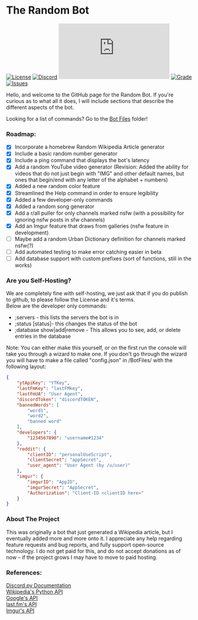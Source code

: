 # The Random Bot
[![License](https://img.shields.io/badge/license-GNU-red)](LICENSE)
[![Discord](https://img.shields.io/discord/756682912166051851?label=Development%20Discord)](https://discord.gg/3hry5EFuM4)
[![Version](https://img.shields.io/pypi/pyversions/Discord.py)](https://pypi.org/project/discord.py/)
[![Grade](https://img.shields.io/codefactor/grade/github/xarvatium/the-random-project/master)](https://www.codefactor.io/repository/github/xarvatium/the-random-project/branches)
[![Issues](https://img.shields.io/github/issues/xarvatium/the-random-project)](https://github.com/xarvatium/the-random-project/issues)


Hello, and welcome to the GitHub page for the Random Bot. If you're curious as to what all it does, I will include sections that describe the different aspects of the bot.

Looking for a list of commands? Go to the [Bot Files](https://github.com/xarvatium/the-random-project/tree/master/BotFiles) folder!
### Roadmap:
- [x] Incorporate a homebrew Random Wikipedia Article generator
- [x] Include a basic random number generator
- [x] Include a ping command that displays the bot's latency
- [x] Add a random YouTube video generator (Revision: Added the ability for videos that do not just begin with "IMG" and other default names, but ones that begin/end with any letter of the alphabet + numbers)
- [x] Added a new random color feature
- [x] Streamlined the Help command in order to ensure legibility
- [x] Added a few developer-only commands
- [x] Added a random song generator
- [x] Add a r/all puller for only channels marked nsfw (with a possibility for ignoring nsfw posts in sfw channels)
- [x] Add an Imgur feature that draws from galleries (nsfw feature in development)
- [ ] Maybe add a random Urban Dictionary definition for channels marked nsfw(?)
- [ ] Add automated testing to make error catching easier in beta
- [ ] Add database support with custom prefixes (sort of functions, still in the works)

### Are you Self-Hosting?
We are completely fine with self-hosting, we just ask that if you do publish to github, to please follow the License and it's terms. <br>
Below are the developer only commands: 
 - ;servers - this lists the servers the bot is in
 - ;status [status]- this changes the status of the bot <br>
 - ;database show|add|remove - This allows you to see, add, or delete entries in the database

Note: You can either make this yourself, or on the first run the console will take you through a wizard to make one. If you don't go through the wizard you will have to make a file called "config.json" in /BotFiles/ with the following layout:
```json
{
    "ytApiKey": "YTKey",
    "lastFmKey": "lastFMkey",
    "lastFmUA": "User Agent",
    "discordToken": "discordTOKEN",
    "bannedWords": [
        "word1",
        "word2",
        "banned word"
    ],
    "developers": {
        "1234567890": "username#1234"
    },
    "reddit": {
        "clientID": "personalUseScript",
        "clientSecret": "appSecret",
        "user_agent": "User Agent (by /u/user)"
    },
    "imgur": {
        "imgurID": "AppID",
        "imgurSecret": "AppSecret",
        "Authorization": "Client-ID <clientID here>"
    }
}
```
### About The Project
This was originally a bot that just generated a Wikipedia article, but I eventually added more and more onto it. I appreciate any help regarding feature requests and bug reports, and fully support open-source technology. I do not get paid for this, and do not accept donations as of now – if the project grows I may have to move to paid hosting.

### References:
[Discord.py Documentation](https://discordpy.readthedocs.io/en/latest/) <br>
[Wikipedia's Python API](https://stackabuse.com/getting-started-with-pythons-wikipedia-api/) <br>
[Google's API](https://console.developers.google.com/getting-started) <br>
[last.fm's API](https://www.last.fm/api) <br>
[Imgur's API](https://apidocs.imgur.com/)